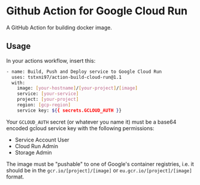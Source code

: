 # Github Action for Google Cloud Run

A GitHub Action for building docker image.

## Usage

In your actions workflow, insert this:

```bash
- name: Build, Push and Deploy service to Google Cloud Run
  uses: tstxni97/action-build-cloud-run@1.1
  with:
    image: [your-hostname]/[your-project]/[image]
    service: [your-service]
    project: [your-project]
    region: [gcp-region]
    service key: ${{ secrets.GCLOUD_AUTH }}
```

Your `GCLOUD_AUTH` secret (or whatever you name it) must be a base64 encoded
gcloud service key with the following permissions:
- Service Account User
- Cloud Run Admin
- Storage Admin

The image must be "pushable" to one of Google's container registries, i.e. it
should be in the `gcr.io/[project]/[image]` or `eu.gcr.io/[project]/[image]`
format.
